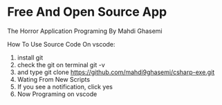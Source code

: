 # Free And Open Source App
The Horror Application Programing By Mahdi Ghasemi

How To Use Source Code On vscode:

1. install git
2. check the git on terminal git -v
3. and type git clone https://github.com/mahdi9ghasemi/csharp-exe.git
4. Wating From New Scripts
5. If you see a notification, click yes
6. Now Programing on vscode
